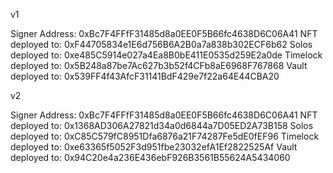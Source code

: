 v1

Signer Address:  0xBc7F4FFfF31485d8a0EE0F5B66fc4638D6C06A41
NFT deployed to:  0xF44705834e1E6d756B6A2B0a7a838b302ECF6b62
Solos deployed to:  0xe485C5914e027a4Ea8B0bE411E0535d259E2a0de
Timelock deployed to:  0x5B248a87be7Ac627b3b52f4CFb8aE6968F767868
Vault deployed to:  0x539FF4f43AfcF31141BdF429e7f22a64E44CBA20


v2

Signer Address:  0xBc7F4FFfF31485d8a0EE0F5B66fc4638D6C06A41
NFT deployed to:  0x1368AD306A27821d34a0d6844a7D05ED2A73B158
Solos deployed to:  0xC85C579fC8951Dfa6876a21F74287Fe5dE0fEF96
Timelock deployed to:  0xe63365f5052F3d951fbe23032efA1Ef2822525Af
Vault deployed to:  0x94C20e4a236E436ebF926B3561B55624A5434060
